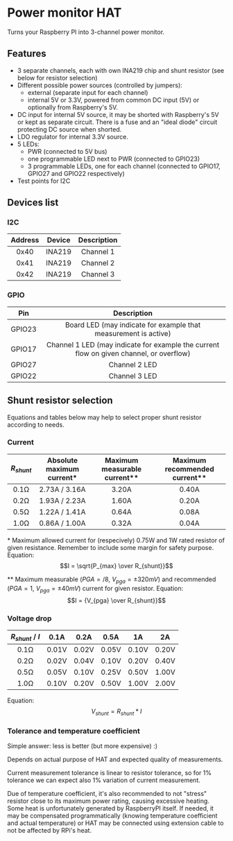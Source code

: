 # Power monitor HAT

Turns your Raspberry PI into 3-channel power monitor.

## Features
 - 3 separate channels, each with own INA219 chip and shunt resistor (see below for resistor selection)
 - Different possible power sources (controlled by jumpers):
   - external (separate input for each channel)
   - internal 5V or 3.3V, powered from common DC input (5V) or optionally from Raspberry's 5V.
 - DC input for internal 5V source, it may be shorted with Raspberry's 5V or kept as separate circuit.
   There is a fuse and an "ideal diode" circuit protecting DC source when shorted.
 - LDO regulator for internal 3.3V source.
 - 5 LEDs:
   - PWR (connected to 5V bus)
   - one programmable LED next to PWR (connected to GPIO23)
   - 3 programmable LEDs, one for each channel (connected to GPIO17, GPIO27 and GPIO22 respectively)
 - Test points for I2C
 
## Devices list

### I2C
 Address | Device   | Description 
:-------:|:--------:|:-----------:
|  0x40  |  INA219  | Channel 1  
|  0x41  |  INA219  | Channel 2  
|  0x42  |  INA219  | Channel 3  

### GPIO
   Pin     | Description 
:---------:|:-----------:
|  GPIO23  |  Board LED (may indicate for example that measurement is active)
|  GPIO17  |  Channel 1 LED (may indicate for example the current flow on given channel, or overflow)
|  GPIO27  |  Channel 2 LED
|  GPIO22  |  Channel 3 LED

## Shunt resistor selection

Equations and tables below may help to select proper shunt resistor according to needs.

### Current

$R_{shunt}$ | Absolute maximum current* | Maximum measurable current** | Maximum recommended current**
:----------:|:-------------------------:|:----------------------------:|:-----------------------------:
|  0.1Ω     | 2.73A / 3.16A             | 3.20A                        | 0.40A
|  0.2Ω     | 1.93A / 2.23A               | 1.60A                        | 0.20A
|  0.5Ω     | 1.22A / 1.41A               | 0.64A                        | 0.08A
|  1.0Ω     | 0.86A / 1.00A               | 0.32A                        | 0.04A

\* Maximum allowed current for (respecively) 0.75W and 1W rated resistor of given resistance. Remember to include some margin for safety purpose. Equation:
  $$I = \sqrt{P_{max} \over R_{shunt}}$$

\** Maximum measurable ($PGA = /8$, $V_{pga} = \pm 320mV$) and recommended ($PGA = 1$, $V_{pga} = \pm 40mV$) current for given resistor. Equation:
  $$I = {V_{pga} \over R_{shunt}}$$


### Voltage drop

$R_{shunt}$ / $I$ | 0.1A  | 0.2A  | 0.5A  | 1A     | 2A
:----------------:|:-----:|:-----:|:-----:|:------:|:----:
|  0.1Ω           | 0.01V | 0.02V | 0.05V | 0.10V  | 0.20V
|  0.2Ω           | 0.02V | 0.04V | 0.10V | 0.20V  | 0.40V
|  0.5Ω           | 0.05V | 0.10V | 0.25V | 0.50V  | 1.00V
|  1.0Ω           | 0.10V | 0.20V | 0.50V | 1.00V  | 2.00V

Equation:
$$V_{shunt} = R_{shunt} * I$$


### Tolerance and temperature coefficient
Simple answer: less is better (but more expensive) :)

Depends on actual purpose of HAT and expected quality of measurements.

Current measurement tolerance is linear to resistor tolerance, so for 1% tolerance we can expect also 1% variation of current measurement.

Due of temperature coefficient, it's also recommended to not "stress" resistor close to its maximum power rating, causing excessive heating.
Some heat is unfortunately generated by RaspberryPI itself. If needed, it may be compensated programmatically (knowing temperature coefficient and actual temperature) or HAT may be connected using extension cable to not be affected by RPi's heat.
